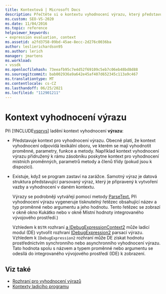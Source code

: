 ```yaml
---
title: Kontextová | Microsoft Docs
description: Přečtěte si o kontextu vyhodnocení výrazu, který představuje kontext pro vyhodnocení výrazu a existuje, když se program zastaví na zarážce.
ms.custom: SEO-VS-2020
ms.date: 11/04/2016
ms.topic: reference
helpviewer_keywords:
- expression evaluation, context
ms.assetid: a2fd3758-09bd-45ae-8ecc-2d276c0036ba
author: leslierichardson95
ms.author: lerich
manager: jmartens
ms.workload:
- vssdk
ms.openlocfilehash: 73eeafb95c7e4d52f69109c5eb7c06eb48bd8d88
ms.sourcegitcommit: bab002936a9a642e45af407d652345c113a9c467
ms.translationtype: MT
ms.contentlocale: cs-CZ
ms.lasthandoff: 06/25/2021
ms.locfileid: "112901211"
---
```

# <a name="expression-evaluation-context"></a>Kontext vyhodnocení výrazu
Při [!INCLUDE[vsprvs](../../code-quality/includes/vsprvs_md.md)] ladění kontext vyhodnocení **výrazu**:

- Představuje kontext pro vyhodnocení výrazu. Obecně platí, že kontext vyhodnocení odpovídá lexikální oboru, ve kterém se mají vyhodnotit proměnné, parametry, funkce a metody. Například kontext vyhodnocení výrazu přidružený k rámu zásobníku poskytne kontext pro vyhodnocení místních proměnných, parametrů metody a členů třídy (pokud jsou k dispozici).

- Existuje, když se program zastaví na zarážce. Samotný výraz je datová struktura představující parsovaný výraz, který je připravený k vytvoření vazby a vyhodnocení v daném kontextu.

     Výrazy se podrobněji vytvářejí pomocí metody [ParseText.](../../extensibility/debugger/reference/idebugexpressioncontext2-parsetext.md) Při vyhodnocení výrazu vygeneruje tisknutelný řetězec obsahující název a typ proměnné nebo argumentu a jeho hodnotu. Tento řetězec se zobrazí v okně okno Kukátko nebo v okně Místní hodnoty integrovaného vývojového prostředí.)

     Vzhledem k `BSTR` rozhraní [a IDebugExpressionContext2](../../extensibility/debugger/reference/idebugexpressioncontext2.md) může ladicí modul (DE) vytvořit rozhraní [IDebugExpression2](../../extensibility/debugger/reference/idebugexpression2.md) parsací výrazu. Vzhledem k `IDebugExpression2` rozhraní může DE získat hodnotu prostřednictvím synchronního nebo asynchronního vyhodnocení výrazu. Tato hodnota spolu s názvem a typem proměnné nebo argumentu se odesílá do integrovaného vývojového prostředí (IDE) k zobrazení.

## <a name="see-also"></a>Viz také
- [Rozhraní pro vyhodnocení výrazů](../../extensibility/debugger/reference/expression-evaluation-interfaces.md)
- [Kontexty ladicího programu](../../extensibility/debugger/debugger-contexts.md)
